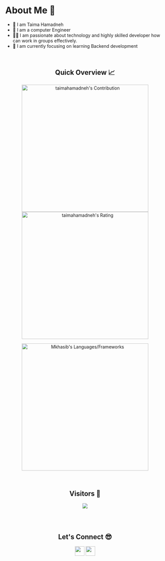 <h1>About Me 📌</h1>

- 👋 I am Taima Hamadneh
- 🔭 I am a computer Engineer 
- 💁‍♂️  I am passionate about technology and highly skilled developer how can work in groups effectively.
- 🌱 I am currently focusing on learning Backend development

<br />

<h2 align="center">Quick Overview 📈</h2>
  
  <p align = "center">
 
</p>

<p align = "center">
  <img src = "https://github-readme-stats.vercel.app/api?username=taimahamadneh&count_private=true&theme=dracula&hide_border=true" alt = "taimahamadneh's Contribution" width = 400 >
  <img src = "https://github-readme-streak-stats.herokuapp.com?user=taimahamadneh&count_private=true&theme=dracula&hide_border=true" alt = "taimahamadneh's Rating" width = 400 >

</p>

<p align = "center">

 <img src = "https://github-readme-stats.vercel.app/api/top-langs?username=taimahamadneh&show_icons=true&count_private=true&locale=en&layout=compact&langs_count=10&hide_border=true&bg_color=282A36&title_color=DD6387&text_color=fff&icon_color=fff" alt = "Mkhasib's Languages/Frameworks" width = 400 />
</p>


<br />
<h2 align="center">Visitors 👀</h2>
<div align="center" >
  <img src="https://profile-counter.glitch.me/TaimaHamadneh/count.svg"></img>
</div>

<br /><br />
<h2 align="center">Let's Connect 😎</h2>
<p align="center">
  <a href = "mailto:taimanizar45@gmail.com"><img src = "https://img.shields.io/badge/Gmail-D14836?style=for-the-badge&logo=gmail&logoColor=white" height = 30></a>
  <a href = "https://linkedin.com/in/taimahamadneh"><img src = "https://img.shields.io/badge/LinkedIn-0077B5?style=for-the-badge&logo=linkedin&logoColor=white"     height = 30></a>
 
</p>
